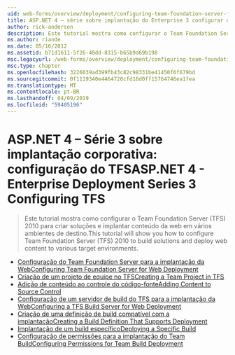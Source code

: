 ```yaml
---
uid: web-forms/overview/deployment/configuring-team-foundation-server-for-web-deployment/index
title: ASP.NET 4 – série sobre implantação do Enterprise 3 configurar o TFS | Microsoft Docs
author: rick-anderson
description: Este tutorial mostra como configurar o Team Foundation Server (TFS) 2010 para criar soluções e implantar conteúdo da web em vários ambientes de destino.
ms.author: riande
ms.date: 05/16/2012
ms.assetid: b71d1611-5f26-40dd-8315-b65b9d69b198
msc.legacyurl: /web-forms/overview/deployment/configuring-team-foundation-server-for-web-deployment
msc.type: chapter
ms.openlocfilehash: 3226039ad399fb43c82c98331be41450f6f679bd
ms.sourcegitcommit: 0f1119340e4464720cfd16d0ff15764746ea1fea
ms.translationtype: MT
ms.contentlocale: pt-BR
ms.lasthandoff: 04/09/2019
ms.locfileid: "59405196"
---
```

# <a name="aspnet-4---enterprise-deployment-series-3-configuring-tfs"></a><span data-ttu-id="a6503-103">ASP.NET 4 – Série 3 sobre implantação corporativa: configuração do TFS</span><span class="sxs-lookup"><span data-stu-id="a6503-103">ASP.NET 4 - Enterprise Deployment Series 3 Configuring TFS</span></span>

> <span data-ttu-id="a6503-104">Este tutorial mostra como configurar o Team Foundation Server (TFS) 2010 para criar soluções e implantar conteúdo da web em vários ambientes de destino.</span><span class="sxs-lookup"><span data-stu-id="a6503-104">This tutorial will show you how to configure Team Foundation Server (TFS) 2010 to build solutions and deploy web content to various target environments.</span></span>


- [<span data-ttu-id="a6503-105">Configuração do Team Foundation Server para a implantação da Web</span><span class="sxs-lookup"><span data-stu-id="a6503-105">Configuring Team Foundation Server for Web Deployment</span></span>](configuring-team-foundation-server-for-web-deployment.md)
- [<span data-ttu-id="a6503-106">Criação de um projeto de equipe no TFS</span><span class="sxs-lookup"><span data-stu-id="a6503-106">Creating a Team Project in TFS</span></span>](creating-a-team-project-in-tfs.md)
- [<span data-ttu-id="a6503-107">Adição de conteúdo ao controle do código-fonte</span><span class="sxs-lookup"><span data-stu-id="a6503-107">Adding Content to Source Control</span></span>](adding-content-to-source-control.md)
- [<span data-ttu-id="a6503-108">Configuração de um servidor de build do TFS para a implantação da Web</span><span class="sxs-lookup"><span data-stu-id="a6503-108">Configuring a TFS Build Server for Web Deployment</span></span>](configuring-a-tfs-build-server-for-web-deployment.md)
- [<span data-ttu-id="a6503-109">Criação de uma definição de build compatível com a implantação</span><span class="sxs-lookup"><span data-stu-id="a6503-109">Creating a Build Definition That Supports Deployment</span></span>](creating-a-build-definition-that-supports-deployment.md)
- [<span data-ttu-id="a6503-110">Implantação de um build específico</span><span class="sxs-lookup"><span data-stu-id="a6503-110">Deploying a Specific Build</span></span>](deploying-a-specific-build.md)
- [<span data-ttu-id="a6503-111">Configuração de permissões para a implantação do Team Build</span><span class="sxs-lookup"><span data-stu-id="a6503-111">Configuring Permissions for Team Build Deployment</span></span>](configuring-permissions-for-team-build-deployment.md)
